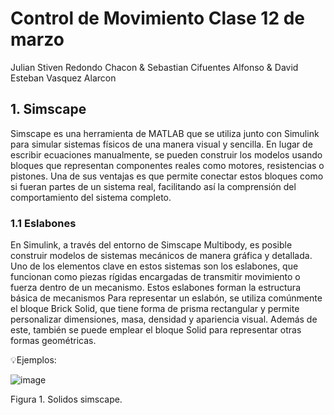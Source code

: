 # Control de Movimiento Clase 12 de marzo
Julian Stiven Redondo Chacon & Sebastian Cifuentes Alfonso & David Esteban Vasquez Alarcon
## 1. Simscape
Simscape es una herramienta de MATLAB que se utiliza junto con Simulink para simular sistemas físicos de una manera visual y sencilla. En lugar de escribir ecuaciones manualmente, se pueden construir los modelos usando bloques que representan componentes reales como motores, resistencias o pistones. Una de sus ventajas es que permite conectar estos bloques como si fueran partes de un sistema real, facilitando así la comprensión del comportamiento del sistema completo.
### 1.1 Eslabones
En Simulink, a través del entorno de Simscape Multibody, es posible construir modelos de sistemas mecánicos de manera gráfica y detallada. Uno de los elementos clave en estos sistemas son los eslabones, que funcionan como piezas rígidas encargadas de transmitir movimiento o fuerza dentro de un mecanismo. Estos eslabones forman la estructura básica de mecanismos
Para representar un eslabón, se utiliza comúnmente el bloque Brick Solid, que tiene forma de prisma rectangular y permite personalizar dimensiones, masa, densidad y apariencia visual. Además de este, también se puede emplear el bloque Solid para representar otras formas geométricas. 

💡Ejemplos:

![image](https://github.com/user-attachments/assets/20d8ed3d-a172-4fb3-83a9-6e9963804c20)


Figura 1. Solidos simscape. 





